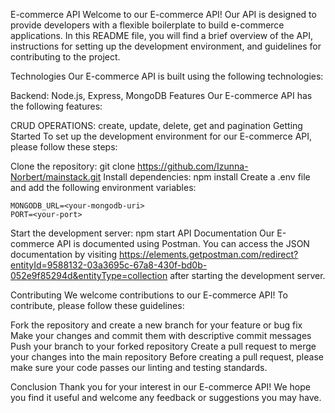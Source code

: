 E-commerce API
Welcome to our E-commerce API! Our API is designed to provide developers with a flexible boilerplate to build e-commerce applications. In this README file, you will find a brief overview of the API, instructions for setting up the development environment, and guidelines for contributing to the project.

Technologies
Our E-commerce API is built using the following technologies:

Backend: Node.js, Express, MongoDB
Features
Our E-commerce API has the following features:

CRUD OPERATIONS:
create, update, delete, get and pagination
Getting Started
To set up the development environment for our E-commerce API, please follow these steps:

Clone the repository: git clone https://github.com/Izunna-Norbert/mainstack.git
Install dependencies: npm install
Create a .env file and add the following environment variables:

```
MONGODB_URL=<your-mongodb-uri>
PORT=<your-port>
```


Start the development server: npm start
API Documentation
Our E-commerce API is documented using Postman. You can access the JSON documentation by visiting https://elements.getpostman.com/redirect?entityId=9588132-03a3695c-67a8-430f-bd0b-052e9f85294d&entityType=collection after starting the development server.

Contributing
We welcome contributions to our E-commerce API! To contribute, please follow these guidelines:

Fork the repository and create a new branch for your feature or bug fix
Make your changes and commit them with descriptive commit messages
Push your branch to your forked repository
Create a pull request to merge your changes into the main repository
Before creating a pull request, please make sure your code passes our linting and testing standards.

Conclusion
Thank you for your interest in our E-commerce API! We hope you find it useful and welcome any feedback or suggestions you may have.



